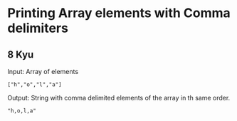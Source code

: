 # Printing Array elements with Comma delimiters
## 8 Kyu

Input: Array of elements
```
["h","o","l","a"]
```
Output: String with comma delimited elements of the array in th same order.
```
"h,o,l,a"
```